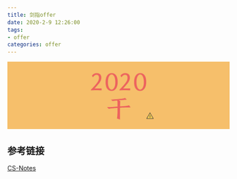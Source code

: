 ```yaml
---
title: 剑指offer
date: 2020-2-9 12:26:00
tags: 
- offer
categories: offer
---
```




![](https://raw.githubusercontent.com/stanxia/blog-pics/master/20200208232120.png)

<!-- more -->

## 参考链接

[CS-Notes](https://cyc2018.github.io/CS-Notes/)

